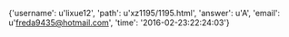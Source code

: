 {'username': u'lixue12', 'path': u'xz1195/1195.html', 'answer': u'A', 'email': u'freda9435@hotmail.com', 'time': '2016-02-23:22:24:03'}